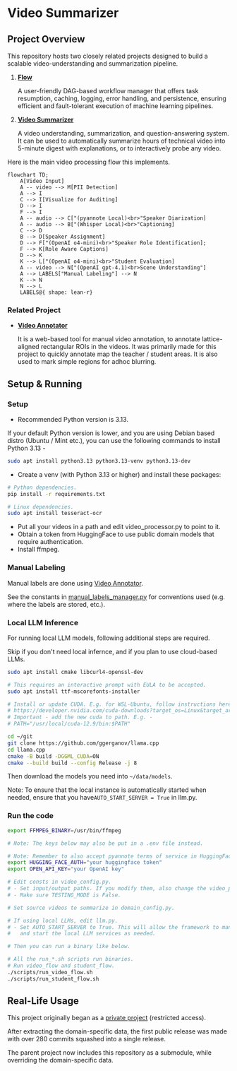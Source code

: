 # Video Summarizer

## Project Overview

This repository hosts two closely related projects designed to build a scalable video-understanding and summarization pipeline.

1. **[Flow](./src/flow/README.md)**

   A user-friendly DAG-based workflow manager that offers task resumption, caching, logging, error handling, and persistence, ensuring efficient and fault-tolerant execution of machine learning pipelines.

2. **[Video Summarizer](./src/video_summarizer/README.md)**

   A video understanding, summarization, and question-answering system. It can be used to automatically summarize hours of technical video into 5-minute digest with explanations, or to interactively probe any video.

Here is the main video processing flow this implements.

```mermaid
flowchart TD;
    A[Video Input]
    A -- video --> M[PII Detection]
    A --> I
    C --> I[Visualize for Auditing]
    D --> I
    F --> I
    A -- audio --> C["(pyannote Local)<br>"Speaker Diarization]
    A -- audio --> B["(Whisper Local)<br>"Captioning]
    C --> D
    B --> D[Speaker Assignment]
    D --> F["(OpenAI o4-mini)<br>"Speaker Role Identification];
    F --> K[Role Aware Captions]
    D --> K
    K --> L["(OpenAI o4-mini)<br>"Student Evaluation]
    A -- video --> N["(OpenAI gpt-4.1)<br>Scene Understanding"]
    A --> LABELS["Manual Labeling"] --> N
    K --> N
    N --> L
    LABELS@{ shape: lean-r}
```

### Related Project

- **[Video Annotator](https://github.com/hirak99/video-annotator)**

  It is a web-based tool for manual video annotation, to annotate lattice-aligned rectangular ROIs in the videos. It was primarily made for this project to quickly annotate map the teacher / student areas. It is also used to mark simple regions for adhoc blurring.

## Setup & Running

### Setup

- Recommended Python version is 3.13.

If your default Python version is lower, and you are using Debian based distro (Ubuntu / Mint etc.), you can use the following commands to install Python 3.13 -

```sh
sudo apt install python3.13 python3.13-venv python3.13-dev
```

- Create a venv (with Python 3.13 or higher) and install these packages:
```sh
# Python dependencies.
pip install -r requirements.txt

# Linux dependencies.
sudo apt install tesseract-ocr
```
- Put all your videos in a path and edit video_processor.py to point to it.
- Obtain a token from HuggingFace to use public domain models that require authentication.
- Install ffmpeg.

### Manual Labeling

Manual labels are done using [Video Annotator](https://github.com/hirak99/video-annotator).

See the constants in [manual_labels_manager.py](./src/video_summarizer/utils/manual_labels_manager.py) for conventions used (e.g. where the labels are stored, etc.).

### Local LLM Inference
For running local LLM models, following additional steps are required.

Skip if you don't need local infernce, and if you plan to use cloud-based LLMs.

```sh
sudo apt install cmake libcurl4-openssl-dev

# This requires an interactive prompt with EULA to be accepted.
sudo apt install ttf-mscorefonts-installer

# Install or update CUDA. E.g. for WSL-Ubuntu, follow instructions here -
# https://developer.nvidia.com/cuda-downloads?target_os=Linux&target_arch=x86_64&Distribution=WSL-Ubuntu&target_version=2.0&target_type=deb_network
# Important - add the new cuda to path. E.g. -
# PATH="/usr/local/cuda-12.9/bin:$PATH"

cd ~/git
git clone https://github.com/ggerganov/llama.cpp
cd llama.cpp
cmake -B build -DGGML_CUDA=ON
cmake --build build --config Release -j 8
```

Then download the models you need into `~/data/models`.

Note: To ensure that the local instance is automatically started when needed,
ensure that you have`AUTO_START_SERVER = True` in llm.py.
### Run the code
```sh
export FFMPEG_BINARY=/usr/bin/ffmpeg

# Note: The keys below may also be put in a .env file instead.

# Note: Remember to also accept pyannote terms of service in HuggingFace.
export HUGGING_FACE_AUTH="your huggingface token"
export OPEN_API_KEY="your OpenAI key"

# Edit consts in video_config.py.
# - Set input/output paths. If you modify them, also change the video_process.sh script.
# - Make sure TESTING_MODE is False.

# Set source videos to summarize in domain_config.py.

# If using local LLMs, edit llm.py.
# - Set AUTO_START_SERVER to True. This will allow the framework to manage the local GPU
#   and start the local LLM services as needed.

# Then you can run a binary like below.

# All the run_*.sh scripts run binaries.
# Run video_flow and student_flow.
./scripts/run_video_flow.sh
./scripts/run_student_flow.sh
```

## Real-Life Usage

This project originally began as a [private project](https://github.com/hirak99/process_graph) (restricted access).

After extracting the domain-specific data, the first public release was made with over 280 commits squashed into a single release.

The parent project now includes this repository as a submodule, while overriding the domain-specific data.
